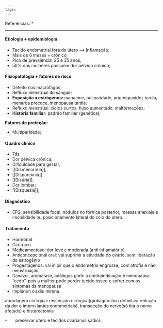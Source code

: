 ```yaml
---
tags:
---
```

Referências: 
* 

---
#### Etiologia + epidemiologia 

* Tecido endometrial fora do útero --> Inflamação;
* Mais de 6 meses = crônico; 
* Pico de prevalência: 25 e 35 anos;
* 50% das mulheres possuem dor pélvica crônica;
#### Fisiopatologia + fatores de risco
* Defeito nos macrófagos; 
* Refluxo menstrual do sangue; 
* __Exposição a estrógenos:__ manacme, nuliparidade, prigmigravidez tardia, menarca precoce, menopausa tardia;
* Refluxo menstrual: ciclos curtos, fluxo aumentado, malformações;
* __História familiar:__ padrão familiar (genética);

**Fatores de proteção:**
* Multiparidade; 

#### Quadro clínico 
* 7ds 
* Dor pélvica crônica; 
* Dificuldade para gestar; 
* [[Dismenorreia]]; 
* [[Dispareunia]]
* [[Disúria]]; 
* Dor lombar; 
* [[Disquezia]]; 

#### Diagnóstico 
* EFG: sensibilidade focal, nódulos no fórnice posterior, massas anexiais e imobilidade ou posicionamento lateral do colo do útero. 

#### Tratamento 
* Hormonal 
* Cirúrgico
* Medicamentoso: dor leve e moderada (anti inflamatório) 
* Anticoncepcional oral: vai suprimir a atividade do ovário, sem liberação do estrogênio
* Progestágenos: vai inibir que o endométrio engrosse, com atrofia e não menstruação
* Danazol, aromatase, análogos gnrh: a contraindicação é menopausa “cedo”, pois a mulher pode perder tecido ósseo e sofrer com os sintomas da menopausa
* Implanon ou diu mirena

abordagem cirúrgica: ressecção cirúrgica(g=diagnóstico definitiva redução da dor e impm=lantes endometriais), transecção do nervo(só tira o nervo afetado) e histerectomia

-       preservar útero e tecidos ovarianos sadios

[^1]: 
[^2]: 
